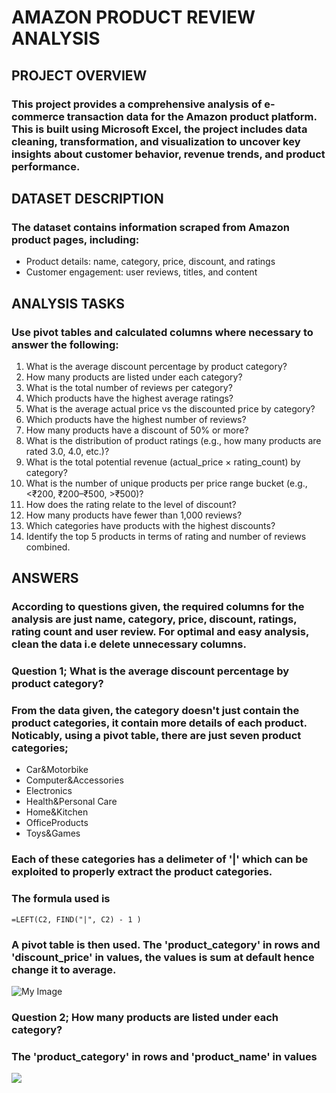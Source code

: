 # **AMAZON PRODUCT REVIEW ANALYSIS**

## PROJECT OVERVIEW
### This project provides a comprehensive analysis of e-commerce transaction data for the Amazon product platform. This is built using Microsoft Excel, the project includes data cleaning, transformation, and visualization to uncover key insights about customer behavior, revenue trends, and product performance.

## DATASET DESCRIPTION 
### The dataset contains information scraped from Amazon product pages, including:
- Product details: name, category, price, discount, and ratings 
- Customer engagement: user reviews, titles, and content 

 ## ANALYSIS TASKS
### Use pivot tables and calculated columns where necessary to answer the following: 
1. What is the average discount percentage by product category? 
2. How many products are listed under each category? 
3. What is the total number of reviews per category?  
4. Which products have the highest average ratings? 
5. What is the average actual price vs the discounted price by category? 
6. Which products have the highest number of reviews? 
7. How many products have a discount of 50% or more? 
8. What is the distribution of product ratings (e.g., how many products are rated 3.0, 
4.0, etc.)? 
9. What is the total potential revenue (actual_price × rating_count) by category? 
10. What is the number of unique products per price range bucket (e.g., <₹200, 
₹200–₹500, >₹500)? 
11. How does the rating relate to the level of discount? 
12. How many products have fewer than 1,000 reviews? 
13. Which categories have products with the highest discounts? 
14. Identify the top 5 products in terms of rating and number of reviews combined.
    
 ## ANSWERS
 ### According to questions given, the required columns for the analysis are just name, category, price, discount, ratings, rating count and user review. For optimal and easy analysis, clean the data i.e delete unnecessary columns.  
 ### Question 1; What is the average discount percentage by product category?
 ### From the data given, the category doesn't just contain the product categories, it contain more details of each product. Noticably, using a pivot table, there are just seven product categories; 
 - Car&Motorbike
 - Computer&Accessories
 - Electronics
 - Health&Personal Care
 - Home&Kitchen
 - OfficeProducts
 - Toys&Games
### Each of these categories has a delimeter of '|' which can be exploited to properly extract the product categories.
### The formula used is
    =LEFT(C2, FIND("|", C2) - 1 )
### A pivot table is then used. The 'product_category' in rows and 'discount_price' in values, the values is sum at default hence change it to average. 
![My Image](https://github.com/Vector-of-Gad/DSA-E-COMMERCE-ANALYSIS-PROJECT-/blob/main/Screenshot%202025-06-23%20094042.png?raw=true)

 ### Question 2; How many products are listed under each category?
###  The 'product_category' in rows and 'product_name' in values
![](https://github.com/Vector-of-Gad/DSA-E-COMMERCE-ANALYSIS-PROJECT-/blob/main/Screenshot%202025-06-23%20113750.png)
